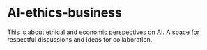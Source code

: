 # AI-ethics-business
This is about ethical and economic perspectives on AI. A space for respectful discussions and ideas for collaboration.
